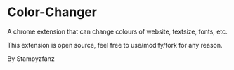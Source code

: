 # Color-Changer
A chrome extension that can change colours of website, textsize, fonts, etc.

This extension is open source, feel free to use/modify/fork for any reason.

By Stampyzfanz
